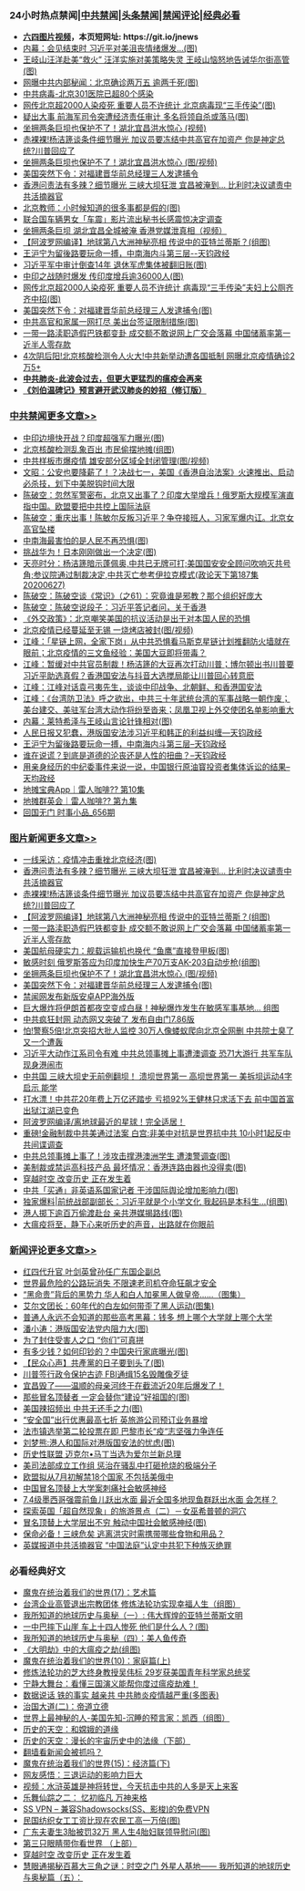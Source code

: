<div id="tt">
<h3>24小时热点禁闻|<a href="#%E4%B8%AD%E5%85%B1%E7%A6%81%E9%97%BB%E6%9B%B4%E5%A4%9A%E6%96%87%E7%AB%A0">中共禁闻</a>|<a href="#%E5%9B%BE%E7%89%87%E6%96%B0%E9%97%BB%E6%9B%B4%E5%A4%9A%E6%96%87%E7%AB%A0">头条禁闻</a>|<a href="#%E6%96%B0%E9%97%BB%E8%AF%84%E8%AE%BA%E6%9B%B4%E5%A4%9A%E6%96%87%E7%AB%A0">禁闻评论|<a href="#%E5%BF%85%E7%9C%8B%E7%BB%8F%E5%85%B8%E5%A5%BD%E6%96%87">经典必看</a></h3>
<ul>
<li><b><a href="http://d1.bdrive.tk/64.mp4" target="_blank">六四图片视频</a>，本页短网址: https://git.io/jnews</b></li>
<li><a href="https://github.com/fqnews/bnews/blob/master/cbnews/20200627/1351282.md">内幕：会见结束时 习近平对美沮丧情绪爆发…(图)</a></li>
<li><a href="https://github.com/fqnews/bnews/blob/master/cbnews/20200627/1351300.md">王岐山汪洋赴美“救火” 汪洋实施对美策略失灵 王岐山恼怒地告诫华尔街高管(图)</a></li>
<li><a href="https://github.com/fqnews/bnews/blob/master/cnnews/20200627/1351280.md">网曝中共内部秘闻：北京确诊两万五 逾两千死(图)</a></li>
<li><a href="https://github.com/fqnews/bnews/blob/master/cbnews/20200627/783268.md">中共病毒-北京301医院已超80个感染</a></li>
<li><a href="https://github.com/fqnews/bnews/blob/master/cbnews/20200627/1351343.md">网传北京超2000人染疫死 重要人员不许统计 北京病毒现“三手传染”(图)</a></li>
<li><a href="https://github.com/fqnews/bnews/blob/master/cbnews/20200627/1351458.md">疑出大事 前海军司令突遭经济责任审计 多名将领自杀或落马(图)</a></li>
<li><a href="https://github.com/fqnews/bnews/blob/master/cbnews/20200627/1351310.md">坐拥两条巨坝也保护不了！湖北宜昌洪水惊心 (视频)</a></li>
<li><a href="https://github.com/fqnews/bnews/blob/master/topimagenews/20200628/1351653.md">赤裸裸!杨洁篪谈条件细节曝光 加议员要冻结中共高官在加资产 你是神定总统?川普回应了</a></li>
<li><a href="https://github.com/fqnews/bnews/blob/master/topimagenews/20200627/1351337.md">坐拥两条巨坝也保护不了！湖北宜昌洪水惊心 (图/视频)</a></li>
<li><a href="https://github.com/fqnews/bnews/blob/master/cnnews/20200627/1351313.md">美国突然下令：对福建晋华前总经理三人发逮捕令</a></li>
<li><a href="https://github.com/fqnews/bnews/blob/master/topimagenews/20200628/1351654.md">香港问责法有多辣？细节曝光 三峡大坝狂泄 宜昌被淹到… 比利时决议谴责中共活摘器官</a></li>
<li><a href="https://github.com/fqnews/bnews/blob/master/cbnews/20200627/1351248.md">北京教师：小时候知道的很多事都是假的(图)</a></li>
<li><a href="https://github.com/fqnews/bnews/blob/master/baitai/20200627/1351417.md">联合国车辆男女「车震」影片流出秘书长感震惊决定调查</a></li>
<li><a href="https://github.com/fqnews/bnews/blob/master/comments/20200627/1351521.md">坐拥两条巨坝 湖北宜昌全城被淹 香港党媒泄真相（视频）</a></li>
<li><a href="https://github.com/fqnews/bnews/blob/master/topimagenews/20200627/1351450.md">【阿波罗网编译】地球第八大洲神秘亮相 传说中的亚特兰蒂斯？(组图)</a></li>
<li><a href="https://github.com/fqnews/bnews/blob/master/cbnews/20200628/1351731.md">王沪宁为留後路要玩命一搏，中南海内斗第三层--天钧政经</a></li>
<li><a href="https://github.com/fqnews/bnews/blob/master/cbnews/20200627/1351320.md">习近平军中审计倒查14年 退休军虎集体被翻旧账(图)</a></li>
<li><a href="https://github.com/fqnews/bnews/blob/master/cbnews/20200627/1351379.md">中印之战随时爆发 传印度增兵逾36000人(图)</a></li>
<li><a href="https://github.com/fqnews/bnews/blob/master/cbnews/20200627/1351455.md">网传北京超2000人染疫死 重要人员不许统计 病毒现“三手传染”夫妇上公厕齐齐中招(图)</a></li>
<li><a href="https://github.com/fqnews/bnews/blob/master/topimagenews/20200627/1351336.md">美国突然下令：对福建晋华前总经理三人发逮捕令(图)</a></li>
<li><a href="https://github.com/fqnews/bnews/blob/master/cbnews/20200627/1351308.md">中共高官和家属一网打尽 美出台签证限制措施(图)</a></li>
<li><a href="https://github.com/fqnews/bnews/blob/master/topimagenews/20200627/1351445.md">一带一路渎职造假巴铁都变卦 成交额不敢说网上广交会落幕 中国储蓄率第一近半人零存款</a></li>
<li><a href="https://github.com/fqnews/bnews/blob/master/cnnews/20200627/1351478.md">4次阴后阳!北京核酸检测令人火大!中共新举动遭各国抵制 网曝北京疫情确诊2万5+</a></li>
<li><b><a href="https://github.com/fqnews/bnews/blob/master/comments/20200211/1275071.md" target="_blank">中共肺炎-此波会过去，但更大更猛烈的瘟疫会再来</a></b></li>
<li><b><a href="https://github.com/fqnews/bnews/blob/master/comments/20200207/1272816.md" target="_blank">《刘伯温碑记》预言避开武汉肺炎的妙招（修订版）</a></b></li>
</ul>
</div>

<div class="catlist">
<h3><a href="https://github.com/fqnews/bnews/blob/master/cbnews/" target="_blank">中共禁闻</a><span><a href="https://github.com/fqnews/bnews/blob/master/cbnews/" target="_blank" rel="nofollow">更多文章>></a></span></h3>
<ul>
<li><a href="https://github.com/fqnews/bnews/blob/master/cbnews/20200628/1351833.md" target="_blank">中印边境快开战？印度超强军力曝光(图)</a></li>
<li><a href="https://github.com/fqnews/bnews/blob/master/cbnews/20200628/1351832.md" target="_blank">北京核酸检测乱象百出 市民偷摆地摊(组图)</a></li>
<li><a href="https://github.com/fqnews/bnews/blob/master/cbnews/20200628/1351831.md" target="_blank">中共样板市爆疫情 雄安部分区域全封闭管理(图/视频)</a></li>
<li><a href="https://github.com/fqnews/bnews/blob/master/cbnews/20200628/1351827.md" target="_blank">文昭：公安也要降薪了！？决战七一，美国《香港自治法案》火速推出、启动必杀技，划下中美脱钩时间大限</a></li>
<li><a href="https://github.com/fqnews/bnews/blob/master/cbnews/20200628/1351826.md" target="_blank">陈破空：忽然军警密布，北京又出事了？印度大举增兵！俄罗斯大规模军演直指中国。欧盟要把中共控上国际法庭</a></li>
<li><a href="https://github.com/fqnews/bnews/blob/master/cbnews/20200628/1351825.md" target="_blank">陈破空：重庆出事！陈敏尔反叛习近平？争夺接班人，习家军爆内讧。北京女高官坠楼</a></li>
<li><a href="https://github.com/fqnews/bnews/blob/master/cbnews/20200628/1351812.md" target="_blank">中南海最害怕的是人民不再恐惧(图)</a></li>
<li><a href="https://github.com/fqnews/bnews/blob/master/cbnews/20200628/1351811.md" target="_blank">挑战华为！日本刚刚做出一个决定(图)</a></li>
<li><a href="https://github.com/fqnews/bnews/blob/master/cbnews/20200628/1351808.md" target="_blank">天亮时分：杨洁篪暗示蓬佩奥,中共已无牌可打;美国国安安全顾问吹响灭共号角;参议院通过制裁决定,中共灭亡参考伊拉克模式(政论天下第187集 20200627)</a></li>
<li><a href="https://github.com/fqnews/bnews/blob/master/cbnews/20200628/1351807.md" target="_blank">陈破空：陈破空谈《常识》（之61）：究竟谁是邪教？那个组织好庞大</a></li>
<li><a href="https://github.com/fqnews/bnews/blob/master/cbnews/20200628/1351806.md" target="_blank">陈破空：陈破空说段子：习近平答记者问，关于香港</a></li>
<li><a href="https://github.com/fqnews/bnews/blob/master/cbnews/20200628/1351791.md" target="_blank">《外交政策》：北京嘲笑美国的抗议活动是出于对本国人民的恐惧</a></li>
<li><a href="https://github.com/fqnews/bnews/blob/master/cbnews/20200628/1351785.md" target="_blank">北京疫情已经蔓延至无锡 一烧烤店被封(图/视频)</a></li>
<li><a href="https://github.com/fqnews/bnews/blob/master/cbnews/20200628/1351769.md" target="_blank">江峰：「星链上网，全家下岗」从中共恐惧看马斯克星链计划推翻防火墙就在眼前；北京疫情的三文鱼经验：美国大豆即将带毒？</a></li>
<li><a href="https://github.com/fqnews/bnews/blob/master/cbnews/20200628/1351768.md" target="_blank">江峰：暂缓对中共官员制裁！杨洁篪的大豆再次打动川普；博尔顿出书川普要习近平助选真假？香港国安法与抖音大选搅局能让川普回心转意麽</a></li>
<li><a href="https://github.com/fqnews/bnews/blob/master/cbnews/20200628/1351767.md" target="_blank">江峰：江峰对话袁弓夷先生，谈谈中印战争、北朝鲜、和香港国安法</a></li>
<li><a href="https://github.com/fqnews/bnews/blob/master/cbnews/20200628/1351766.md" target="_blank">江峰：《台湾防卫法》呼之欲出，中共三十年武统台湾的军事战略一朝作废； 美台建交、美驻军台湾大动作将纷至沓来；凤凰卫视上外交使团名单影响重大</a></li>
<li><a href="https://github.com/fqnews/bnews/blob/master/cbnews/20200628/1351738.md" target="_blank">内幕：莱特希泽与王岐山言论针锋相对(图)</a></li>
<li><a href="https://github.com/fqnews/bnews/blob/master/cbnews/20200628/1351732.md" target="_blank">人民日报又犯蠢，港版国安法涉习近平和韩正的利益纠缠—天钧政经</a></li>
<li><a href="https://github.com/fqnews/bnews/blob/master/cbnews/20200628/1351731.md" target="_blank">王沪宁为留後路要玩命一搏，中南海内斗第三层&#8211;天钧政经</a></li>
<li><a href="https://github.com/fqnews/bnews/blob/master/cbnews/20200628/1351730.md" target="_blank">谁在说谎？到底是道德的沦丧还是人性的扭曲？&#8211;天钧政经</a></li>
<li><a href="https://github.com/fqnews/bnews/blob/master/cbnews/20200628/1351729.md" target="_blank">用亲身经历的中纪委事件来说一说，中国银行原油寳投资者集体诉讼的结果&#8211;天均政经</a></li>
<li><a href="https://github.com/fqnews/bnews/blob/master/cbnews/20200628/1351694.md" target="_blank">地摊宝典App｜雷人咖啡?? 第10集</a></li>
<li><a href="https://github.com/fqnews/bnews/blob/master/cbnews/20200628/1351693.md" target="_blank">地摊群英会｜雷人咖啡?? 第九集</a></li>
<li><a href="https://github.com/fqnews/bnews/blob/master/cbnews/20200628/1351692.md" target="_blank">回国无门 时事小品_656期</a></li>

</ul>
</div>
<div class="catlist">
<h3><a href="https://github.com/fqnews/bnews/blob/master/topimagenews/" target="_blank">图片新闻</a><span><a href="https://github.com/fqnews/bnews/blob/master/topimagenews/" target="_blank" rel="nofollow">更多文章>></a></span></h3>
<ul>
<li><a href="https://github.com/fqnews/bnews/blob/master/topimagenews/20200628/1351803.md" target="_blank">一线采访：疫情冲击重挫北京经济(图)</a></li>
<li><a href="https://github.com/fqnews/bnews/blob/master/topimagenews/20200628/1351654.md" target="_blank">香港问责法有多辣？细节曝光 三峡大坝狂泄 宜昌被淹到… 比利时决议谴责中共活摘器官</a></li>
<li><a href="https://github.com/fqnews/bnews/blob/master/topimagenews/20200628/1351653.md" target="_blank">赤裸裸!杨洁篪谈条件细节曝光 加议员要冻结中共高官在加资产 你是神定总统?川普回应了</a></li>
<li><a href="https://github.com/fqnews/bnews/blob/master/topimagenews/20200627/1351450.md" target="_blank">【阿波罗网编译】地球第八大洲神秘亮相 传说中的亚特兰蒂斯？(组图)</a></li>
<li><a href="https://github.com/fqnews/bnews/blob/master/topimagenews/20200627/1351445.md" target="_blank">一带一路渎职造假巴铁都变卦 成交额不敢说网上广交会落幕 中国储蓄率第一近半人零存款</a></li>
<li><a href="https://github.com/fqnews/bnews/blob/master/topimagenews/20200627/1351350.md" target="_blank">美国航母硬实力：舰载运输机也换代 “鱼鹰”直接登甲板(图)</a></li>
<li><a href="https://github.com/fqnews/bnews/blob/master/topimagenews/20200627/1351349.md" target="_blank">敏感时刻 俄罗斯答应为印度加快生产70万支AK-203自动步枪(组图)</a></li>
<li><a href="https://github.com/fqnews/bnews/blob/master/topimagenews/20200627/1351337.md" target="_blank">坐拥两条巨坝也保护不了！湖北宜昌洪水惊心 (图/视频)</a></li>
<li><a href="https://github.com/fqnews/bnews/blob/master/topimagenews/20200627/1351336.md" target="_blank">美国突然下令：对福建晋华前总经理三人发逮捕令(图)</a></li>
<li><a href="https://github.com/fqnews/bnews/blob/master/comments/20200627/783266.md" target="_blank">禁闻网发布新版安卓APP海外版</a></li>
<li><a href="https://github.com/fqnews/bnews/blob/master/topimagenews/20200627/1351169.md" target="_blank">巨大爆炸将伊朗首都夜空变成白昼！神秘爆炸发生在敏感军事基地… 组图</a></li>
<li><a href="https://github.com/fqnews/bnews/blob/master/topimagenews/20200626/1350975.md" target="_blank">中共疯狂封网 动态网又突破了 发布自由门7.86版</a></li>
<li><a href="https://github.com/fqnews/bnews/blob/master/topimagenews/20200626/1350970.md" target="_blank">怕!警察5倍!北京突招大批人监控 30万人像蝼蚁爬向北京全网删 中共院士臭了又一个遭轰</a></li>
<li><a href="https://github.com/fqnews/bnews/blob/master/topimagenews/20200626/1350963.md" target="_blank">习近平大动作江系司令有难 中共总领事摊上事遭澳调查 恐71大游行 共军车队现身港闹市</a></li>
<li><a href="https://github.com/fqnews/bnews/blob/master/topimagenews/20200626/1350955.md" target="_blank">中共国 三峡大坝史无前例翻坝！ 溃坝世界第一 高坝世界第一 美拆坝运动4字启示 能学</a></li>
<li><a href="https://github.com/fqnews/bnews/blob/master/topimagenews/20200626/1350828.md" target="_blank">打水漂！中共花20年费上万亿还踏步 亏损92%王健林只求活下去 前中国首富出狱江湖已变色</a></li>
<li><a href="https://github.com/fqnews/bnews/blob/master/topimagenews/20200626/1350827.md" target="_blank">阿波罗网编译/离地球最近的星球！完全适居！</a></li>
<li><a href="https://github.com/fqnews/bnews/blob/master/topimagenews/20200626/1350826.md" target="_blank">重磅!金融制裁中共美通过法案 白宫:非美中对抗是世界抗中共 10小时1起反中共间谍调查</a></li>
<li><a href="https://github.com/fqnews/bnews/blob/master/topimagenews/20200626/1350825.md" target="_blank">中共总领事摊上事了！涉攻击撑港澳洲学生 遭澳警调查(图)</a></li>
<li><a href="https://github.com/fqnews/bnews/blob/master/topimagenews/20200626/1350824.md" target="_blank">美制裁或禁运高科技产品 最坏情况：香港连路由器也没得卖(图)</a></li>
<li><a href="https://github.com/fqnews/bnews/blob/master/comments/20200626/1259925.md" target="_blank">穿越时空 改变历史 正在发生着</a></li>
<li><a href="https://github.com/fqnews/bnews/blob/master/topimagenews/20200626/1350799.md" target="_blank">中共「买通」非英语系国家记者 干涉国际舆论增加影响力(图)</a></li>
<li><a href="https://github.com/fqnews/bnews/blob/master/topimagenews/20200626/1350770.md" target="_blank">独家爆料|前统战部副部长：习近平就是个小学文化 我起码是本科生…(组图)</a></li>
<li><a href="https://github.com/fqnews/bnews/blob/master/topimagenews/20200626/1350752.md" target="_blank">港人掷下逾百万偷渡赴台 亲共港媒揭路线(图)</a></li>
<li><a href="https://github.com/fqnews/bnews/blob/master/comments/20200626/1350540.md" target="_blank">大瘟疫将至，静下心来听历史的声音，出路就在你眼前</a></li>

</ul>
</div>
<div class="catlist">
<h3><a href="https://github.com/fqnews/bnews/blob/master/comments/" target="_blank">新闻评论</a><span><a href="https://github.com/fqnews/bnews/blob/master/comments/" target="_blank" rel="nofollow">更多文章>></a></span></h3>
<ul>
<li><a href="https://github.com/fqnews/bnews/blob/master/comments/20200628/1351849.md" target="_blank">红四代升官 叶剑英曾孙任广东国企副总</a></li>
<li><a href="https://github.com/fqnews/bnews/blob/master/comments/20200628/1351848.md" target="_blank">世界最危险的公路玩消失 不限速老司机夺命狂飙才安全</a></li>
<li><a href="https://github.com/fqnews/bnews/blob/master/comments/20200628/1351840.md" target="_blank">“黑命贵”背后的黑势力 华人和白人加冕黑人做皇帝……（图集）</a></li>
<li><a href="https://github.com/fqnews/bnews/blob/master/comments/20200628/1351839.md" target="_blank">艾尔文团长：60年代的白左如何带歪了黑人运动(图集)</a></li>
<li><a href="https://github.com/fqnews/bnews/blob/master/comments/20200628/1351838.md" target="_blank">普通人永远不会知道的那些高考黑幕：钱多 想上哪个大学就上哪个大学</a></li>
<li><a href="https://github.com/fqnews/bnews/blob/master/comments/20200628/1351837.md" target="_blank">潘小涛：港版国安法党内阻力大(图)</a></li>
<li><a href="https://github.com/fqnews/bnews/blob/master/comments/20200628/1351836.md" target="_blank">为了封住受害人之口 “你们”可真拼</a></li>
<li><a href="https://github.com/fqnews/bnews/blob/master/comments/20200628/1351830.md" target="_blank">有多少钱？如何印钞的？中国央行家底曝光(图)</a></li>
<li><a href="https://github.com/fqnews/bnews/blob/master/comments/20200628/1351829.md" target="_blank">【民众心声】共產黨的日子要到头了(图)</a></li>
<li><a href="https://github.com/fqnews/bnews/blob/master/comments/20200628/1351820.md" target="_blank">川普签行政令保护古迹  FBI通缉15名毁雕像歹徒</a></li>
<li><a href="https://github.com/fqnews/bnews/blob/master/comments/20200628/1351819.md" target="_blank">宜昌毁了——温顺的母亲河终于在截流近20年后爆发了！</a></li>
<li><a href="https://github.com/fqnews/bnews/blob/master/comments/20200628/1351810.md" target="_blank">那些冒名顶替者 一定会替你“建设”好祖国的(图)</a></li>
<li><a href="https://github.com/fqnews/bnews/blob/master/comments/20200628/1351809.md" target="_blank">美国辣招频出 中共无还手之力(图)</a></li>
<li><a href="https://github.com/fqnews/bnews/blob/master/comments/20200628/1351798.md" target="_blank">“安全国”出行优惠最高七折  英旅游公司预订业务暴增</a></li>
<li><a href="https://github.com/fqnews/bnews/blob/master/comments/20200628/1351797.md" target="_blank">法市镇选举第二轮投票在即   巴黎市长“疫“志坚强力争连任</a></li>
<li><a href="https://github.com/fqnews/bnews/blob/master/comments/20200628/1351793.md" target="_blank">刘梦熊:港人和国际对港版国安法的忧虑(图)</a></li>
<li><a href="https://github.com/fqnews/bnews/blob/master/comments/20200628/1351790.md" target="_blank">历史性联盟 迈克尔•马丁当选为爱尔兰新总理</a></li>
<li><a href="https://github.com/fqnews/bnews/blob/master/comments/20200628/1351761.md" target="_blank">美司法部成立工作组 惩治在骚乱中打砸抢烧的极端分子</a></li>
<li><a href="https://github.com/fqnews/bnews/blob/master/comments/20200628/1351760.md" target="_blank">欧盟拟从7月初解禁18个国家 不包括美俄中</a></li>
<li><a href="https://github.com/fqnews/bnews/blob/master/comments/20200628/1351682.md" target="_blank">中国冒名顶替上大学案刺痛社会敏感神经</a></li>
<li><a href="https://github.com/fqnews/bnews/blob/master/comments/20200628/1351681.md" target="_blank">7.4级墨西哥强震前鱼儿跃出水面 最近全国多地现鱼群跃出水面 会怎样？</a></li>
<li><a href="https://github.com/fqnews/bnews/blob/master/comments/20200628/1351680.md" target="_blank">探索英国「超自然现象」的旅游景点（二）－女巫希普顿的洞穴</a></li>
<li><a href="https://github.com/fqnews/bnews/blob/master/comments/20200628/1351646.md" target="_blank">冒名顶替上大学层出不穷 触动中国社会敏感神经(图)</a></li>
<li><a href="https://github.com/fqnews/bnews/blob/master/comments/20200627/1351523.md" target="_blank">保命必备！三峡危矣 逃离洪灾时需携带哪些食物和用品？</a></li>
<li><a href="https://github.com/fqnews/bnews/blob/master/comments/20200627/1351522.md" target="_blank">英媒报道中共活摘器官 “中国法庭”认定中共犯下种族灭绝罪</a></li>

</ul>
</div>

<div class="catlist">
<h3>必看经典好文</h3>
<ul>
<li><a href="https://github.com/fqnews/bnews/blob/master/topimagenews/20180620/960677.md" target="_blank">魔鬼在统治着我们的世界(17)：艺术篇</a></li>
<li><a href="https://github.com/fqnews/bnews/blob/master/comments/20200528/1335859.md" target="_blank">台湾企业高管退出宗教团体 修炼法轮功实现幸福人生（组图）</a></li>
<li><a href="https://github.com/fqnews/bnews/blob/master/tculture/xiulian/20170611/772817.md" target="_blank">我所知道的地球历史与奥秘（一）: 伟大辉煌的亚特兰蒂斯文明</a></li>
<li><a href="https://github.com/fqnews/bnews/blob/master/cbnews/20200611/1343057.md" target="_blank">一中巴摔下山崖 车上十四人惨死 他们是什么人？(图)</a></li>
<li><a href="https://github.com/fqnews/bnews/blob/master/tculture/xiulian/20170729/799172.md" target="_blank">我所知道的地球历史与奥秘（四）：美人鱼传奇</a></li>
<li><a href="https://github.com/fqnews/bnews/blob/master/comments/20200203/1269785.md" target="_blank">《大明劫》中的大瘟疫之劫(组图)</a></li>
<li><a href="https://github.com/fqnews/bnews/blob/master/topimagenews/20180529/950153.md" target="_blank">魔鬼在统治着我们的世界(10)：家庭篇(上)</a></li>
<li><a href="https://github.com/fqnews/bnews/blob/master/comments/20190517/1129285.md" target="_blank">修炼法轮功的芝大终身教授吴伟标 29岁获美国青年科学家总统奖</a></li>
<li><a href="https://github.com/fqnews/bnews/blob/master/comments/20200527/1273654.md" target="_blank">宁静大舞台：看懂三国演义能帮你度过瘟疫劫难！</a></li>
<li><a href="https://github.com/fqnews/bnews/blob/master/comments/20200620/1347687.md" target="_blank">数据说话 铁的事实 越亲共 中共肺炎疫情越严重(多图表)</a></li>
<li><a href="https://github.com/fqnews/bnews/blob/master/cbnews/20180308/911611.md" target="_blank">治国大道(二)：帝道立德</a></li>
<li><a href="https://github.com/fqnews/bnews/blob/master/comments/20200605/783244.md" target="_blank">世界上最神秘的人-美国先知-沉睡的预言家：凯西（组图）</a></li>
<li><a href="https://github.com/fqnews/bnews/blob/master/cbnews/20190219/1083302.md" target="_blank">历史的天空：和嫦娥的道缘</a></li>
<li><a href="https://github.com/fqnews/bnews/blob/master/tculture/20121025/73066.md" target="_blank">历史的天空：漫长的宇宙历史中的法缘（下部）</a></li>
<li><a href="https://github.com/fqnews/bnews/blob/master/fanqiang/20200616/1345793.md" target="_blank">翻墙看新闻会被抓吗？</a></li>
<li><a href="https://github.com/fqnews/bnews/blob/master/topimagenews/20180610/955499.md" target="_blank">魔鬼在统治着我们的世界(15)：经济篇(下)</a></li>
<li><a href="https://github.com/fqnews/bnews/blob/master/cbnews/20200126/1265515.md" target="_blank">网友感悟：三退运动的影响力巨大</a></li>
<li><a href="https://github.com/fqnews/bnews/blob/master/comments/20200623/1273653.md" target="_blank">视频：水浒英雄是神将转世，今天抗击中共的人多是天上来客</a></li>
<li><a href="https://github.com/fqnews/bnews/blob/master/tculture/20170711/790081.md" target="_blank">乐舞仙踪之二： 忆初临凡 万神来格</a></li>
<li><a href="https://github.com/fqnews/bnews/blob/master/comments/20191231/1250654.md" target="_blank">SS VPN &#8211; 兼容Shadowsocks(SS、影梭)的免费VPN</a></li>
<li><a href="https://github.com/fqnews/bnews/blob/master/lifebaike/20200515/1328783.md" target="_blank">民国纺织女工工资比现在农民工高一万倍(图)</a></li>
<li><a href="https://github.com/fqnews/bnews/blob/master/cbnews/20200611/1343037.md" target="_blank">广东夫妻生3胎被罚32万 黑人生4胎妇联领导慰问(图)</a></li>
<li><a href="https://github.com/fqnews/bnews/blob/master/comments/20200426/1319648.md" target="_blank">第三只眼睛带你看世界 （上部）</a></li>
<li><a href="https://github.com/fqnews/bnews/blob/master/comments/20200626/1259925.md" target="_blank">穿越时空 改变历史 正在发生着</a></li>
<li><a href="https://github.com/fqnews/bnews/blob/master/cbnews/20170907/819423.md" target="_blank">慧眼通揭秘百慕大三角之谜：时空之门 外星人基地—— 我所知道的地球历史与奥秘篇（五）：</a></li>

</ul>
</div>